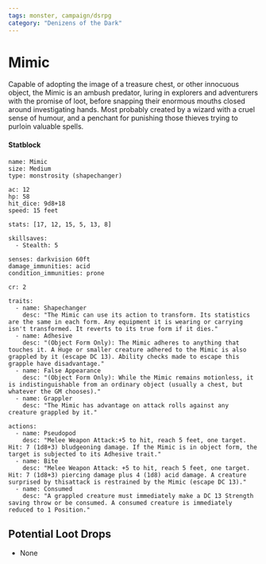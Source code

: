 ```yaml
---
tags: monster, campaign/dsrpg
category: "Denizens of the Dark"
---
```

# Mimic

Capable of adopting the image of a treasure chest, or other innocuous object, the Mimic is an ambush predator, luring in explorers and adventurers with the promise of loot, before snapping their enormous mouths closed around investigating hands. Most probably created by a wizard with a cruel sense of humour, and a penchant for punishing those thieves trying to purloin valuable spells.

#### Statblock

```statblock
name: Mimic
size: Medium
type: monstrosity (shapechanger)

ac: 12
hp: 58 
hit_dice: 9d8+18
speed: 15 feet

stats: [17, 12, 15, 5, 13, 8]

skillsaves:
  - Stealth: 5

senses: darkvision 60ft
damage_immunities: acid
condition_immunities: prone

cr: 2

traits:
  - name: Shapechanger
    desc: "The Mimic can use its action to transform. Its statistics are the same in each form. Any equipment it is wearing or carrying isn't transformed. It reverts to its true form if it dies."
  - name: Adhesive
    desc: "(Object Form Only): The Mimic adheres to anything that touches it. A Huge or smaller creature adhered to the Mimic is also grappled by it (escape DC 13). Ability checks made to escape this grapple have disadvantage."
  - name: False Appearance
    desc: "(Object Form Only): While the Mimic remains motionless, it is indistinguishable from an ordinary object (usually a chest, but whatever the GM chooses)."
  - name: Grappler
    desc: "The Mimic has advantage on attack rolls against any creature grappled by it."

actions:
  - name: Pseudopod
    desc: "Melee Weapon Attack:+5 to hit, reach 5 feet, one target. Hit: 7 (1d8+3) bludgeoning damage. If the Mimic is in object form, the target is subjected to its Adhesive trait."
  - name: Bite
    desc: "Melee Weapon Attack: +5 to hit, reach 5 feet, one target. Hit: 7 (1d8+3) piercing damage plus 4 (1d8) acid damage. A creature surprised by thisattack is restrained by the Mimic (escape DC 13)."
  - name: Consumed
    desc: "A grappled creature must immediately make a DC 13 Strength saving throw or be consumed. A consumed creature is immediately reduced to 1 Position."
```

## Potential Loot Drops
- None